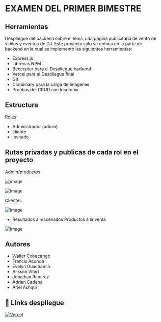 
#  EXAMEN DEL PRIMER BIMESTRE








## Herramientas
Despliegue del backend sobre el tema, una página publicitaria de venta de vinilos y eventos de DJ. Este proyecto solo se enfoca en la parte de backend en la cual se implementó las siguientes herramientas:
- Express.js
- Librerias NPM
- Beeceptor para el Despliegue backend
- Vercel para el Despliegue final
- Git
- Cloudinary para la carga de imagenes 
- Pruebas del CRUD con Insomnia


## Estructura

Roles:

- Administrador (admin)
- cliente
- Invitado 

## Rutas privadas y publicas de cada rol en el proyecto 

Admin/productos

![image](https://github.com/user-attachments/assets/c09f55b6-0bf2-4282-8a23-6cfb594aa305)


![image](https://github.com/user-attachments/assets/26365b3b-82dc-4b25-9295-92b6ffb83c44)


Clientes

![image](https://github.com/user-attachments/assets/62d4e006-205f-48d4-812b-dbb7e2851f65)



- Resultados almacenados 
Productos a la venta

![image](https://github.com/user-attachments/assets/a7f64d7a-b19d-41c3-bbc8-622234a5d056)


## Autores

- Walter Cobacango
- Francis Aconda
- Evelyn Guachamin
- Alisson Viteri
- Jonathan Ramirez
- Adrian Cadena
- Ariel Ashqui
## 🔗 Links despliegue
[![Vercel](https://img.shields.io/badge/my_portfolio-000?style=for-the-badge&logo=ko-fi&logoColor=white)](https://examen-2-five.vercel.app/)


